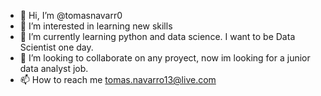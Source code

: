 - 👋 Hi, I’m @tomasnavarr0
- 👀 I’m interested in learning new skills 
- 🌱 I’m currently learning python and data science. I want to be Data Scientist one day.
- 💞️ I’m looking to collaborate on any proyect, now im looking for a junior data analyst job.
- 📫 How to reach me tomas.navarro13@live.com

